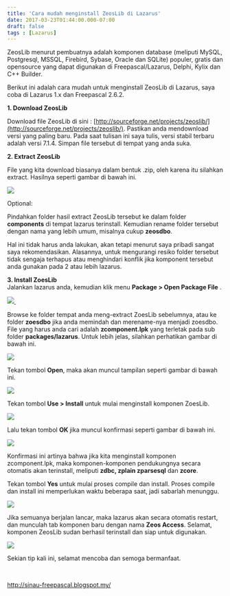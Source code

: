 ```yaml
---
title: 'Cara mudah menginstall ZeosLib di Lazarus'
date: 2017-03-23T01:44:00.000-07:00
draft: false
tags : [Lazarus]
---
```


ZeosLib menurut pembuatnya adalah komponen database (meliputi MySQL, Postgresql, MSSQL, Firebird, Sybase, Oracle dan SQLite) populer, gratis dan opensource yang dapat digunakan di Freepascal/Lazarus, Delphi, Kylix dan C++ Builder.  
  
Berikut ini adalah cara mudah untuk menginstall ZeosLib di Lazarus, saya coba di Lazarus 1.x dan Freepascal 2.6.2.  

**1\. Download ZeosLib**

  

Download file ZeosLib di sini : [http://sourceforge.net/projects/zeoslib/](http://sourceforge.net/projects/zeoslib/). Pastikan anda mendownload versi yang paling baru. Pada saat tulisan ini saya tulis, versi stabil terbaru adalah versi 7.1.4. Simpan file tersebut di tempat yang anda suka.

  

  

**2\. Extract ZeosLib**

  

File yang kita download biasanya dalam bentuk .zip, oleh karena itu silahkan extract. Hasilnya seperti gambar di bawah ini.

  

  

[![](http://1.bp.blogspot.com/-D3y6t6-_Pjo/VJ4A6busWnI/AAAAAAAAE0U/uwge98CXk9g/s1600/Selection_119.jpg)](http://1.bp.blogspot.com/-D3y6t6-_Pjo/VJ4A6busWnI/AAAAAAAAE0U/uwge98CXk9g/s1600/Selection_119.jpg)

  

  

Optional:

  
Pindahkan folder hasil extract ZeosLib tersebut ke dalam folder **components** di tempat lazarus terinstall. Kemudian rename folder tersebut dengan nama yang lebih umum, misalnya cukup **zeosdbo**.  
  
Hal ini tidak harus anda lakukan, akan tetapi menurut saya pribadi sangat saya rekomendasikan. Alasannya, untuk mengurangi resiko folder tersebut tidak sengaja terhapus atau menghindari konflik jika komponent tersebut anda gunakan pada 2 atau lebih lazarus.  
  
**3\. Install ZoesLib**  
Jalankan lazarus anda, kemudian klik menu **Package > Open Package File** .  

[![](http://2.bp.blogspot.com/-JXCqoJrhRUI/VJ4EVT5CecI/AAAAAAAAE0o/hLfUAuk_2H4/s1600/Workspace%2B1_121.jpg) ](http://2.bp.blogspot.com/-JXCqoJrhRUI/VJ4EVT5CecI/AAAAAAAAE0o/hLfUAuk_2H4/s1600/Workspace%2B1_121.jpg)

  

  

Browse ke folder tempat anda meng-extract ZoesLib sebelumnya, atau ke folder **zoesdbo** jika anda memindah dan merename-nya menjadi zoesdbo. File yang harus anda cari adalah **zcomponent.lpk** yang terletak pada sub folder **packages/lazarus**. Untuk lebih jelas, silahkan perhatikan gambar di bawah ini.

  

  

[![](http://1.bp.blogspot.com/-Yo73OSKI3Y4/VJ4F6ZX5ZXI/AAAAAAAAE00/OSOouHpRTp8/s1600/Open%2BPackage%2BFile_122.jpg)](http://1.bp.blogspot.com/-Yo73OSKI3Y4/VJ4F6ZX5ZXI/AAAAAAAAE00/OSOouHpRTp8/s1600/Open%2BPackage%2BFile_122.jpg)

  

  

Tekan tombol **Open**, maka akan muncul tampilan seperti gambar di bawah ini.

  

  

[![](http://4.bp.blogspot.com/-cOzbdLS8aig/VJ4GQOzspwI/AAAAAAAAE08/OPJ0kNHQdYQ/s1600/Package%2Bzcomponent_123.jpg)](http://4.bp.blogspot.com/-cOzbdLS8aig/VJ4GQOzspwI/AAAAAAAAE08/OPJ0kNHQdYQ/s1600/Package%2Bzcomponent_123.jpg)

  

  

Tekan tombol **Use > Install** untuk mulai menginstall komponen ZoesLib.

  

  

[![](http://2.bp.blogspot.com/-2clr7racW0g/VJ4HblHzmtI/AAAAAAAAE1Q/qC-o3dmjjnU/s1600/Package%2Bzcomponent_124.jpg)](http://2.bp.blogspot.com/-2clr7racW0g/VJ4HblHzmtI/AAAAAAAAE1Q/qC-o3dmjjnU/s1600/Package%2Bzcomponent_124.jpg)

  
Lalu tekan tombol **OK** jika muncul konfirmasi seperti gambar di bawah ini.   
  

[![](http://3.bp.blogspot.com/-L9iwCHK7iiE/VJ4HJSobQRI/AAAAAAAAE1I/tjLytzEyD7g/s1600/Selection_125.jpg)](http://3.bp.blogspot.com/-L9iwCHK7iiE/VJ4HJSobQRI/AAAAAAAAE1I/tjLytzEyD7g/s1600/Selection_125.jpg)

  

  

  

Konfirmasi ini artinya bahwa jika kita menginstall komponen zcomponent.lpk, maka komponen-komponen pendukungnya secara otomatis akan terinstall, meliputi **zdbc, zplain zparsesql** dan **zcore**.

  

  

Tekan tombol **Yes** untuk mulai proses compile dan install. Proses compile dan install ini memperlukan waktu beberapa saat, jadi sabarlah menunggu.

  

  

[![](http://4.bp.blogspot.com/-IUbQAfe8eXY/VJ4JBPZMn1I/AAAAAAAAE1c/yKkA2C4Ld_0/s1600/Selection_126.jpg)](http://4.bp.blogspot.com/-IUbQAfe8eXY/VJ4JBPZMn1I/AAAAAAAAE1c/yKkA2C4Ld_0/s1600/Selection_126.jpg)

  

  

Jika semuanya berjalan lancar, maka lazarus akan secara otomatis restart, dan munculah tab komponen baru dengan nama **Zeos Access**. Selamat, komponen ZeosLib sudan berhasil terinstall dan siap untuk digunakan.

  

  

[![](http://4.bp.blogspot.com/-r-qwStvTTdM/VJ4L7ulYS-I/AAAAAAAAE1o/ppdL_2JJrLo/s1600/Lazarus%2BIDE%2Bv1.2.0%2B-%2Bproject1_127.jpg)](http://4.bp.blogspot.com/-r-qwStvTTdM/VJ4L7ulYS-I/AAAAAAAAE1o/ppdL_2JJrLo/s1600/Lazarus%2BIDE%2Bv1.2.0%2B-%2Bproject1_127.jpg)

  

  

Sekian tip kali ini, selamat mencoba dan semoga bermanfaat.

  
   
  
http://sinau-freepascal.blogspot.my/